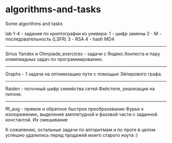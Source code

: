 # algorithms-and-tasks
Some algorithms and tasks

lab 1-4 - задания по криптографии из универа:
1 - шифр замены
2 - М - последовательность (LSFR)
3 - RSA
4 - hash MD4
______________
Sirius Yandex и Olimpiade_exercices - задачи с Яндекс.Контеста и пару олимпиадных задач по программированию.
______________
Graphs - 1 задача на оптимизацию пути с помощью Эйлерового графа.
______________
Raiden - поточный шифр семейства сетей Фейстеля, реализация на питоне.
______________
fft_aug - прямое и обратное быстрое преобразование Фурье к изоюражению, выделение амплитудной и фазовой части с заданной константой. Их смешивание

К сожалению, остальные задачи по алгоритмам и по проге в целом успешно удалились перед продажей моего старого ноута :)
